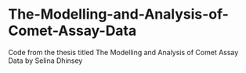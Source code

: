 # The-Modelling-and-Analysis-of-Comet-Assay-Data
Code from the thesis titled The Modelling and Analysis of Comet Assay Data by Selina Dhinsey
